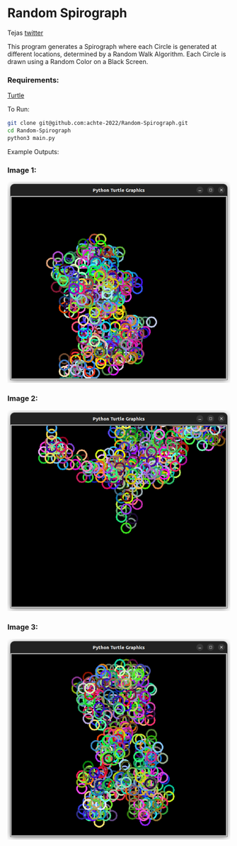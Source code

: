# Random Spirograph

Tejas [twitter](https://twitter.com/achte_te)

This program generates a Spirograph where each Circle is generated at different locations, determined by a Random Walk Algorithm. Each Circle is drawn using a Random Color on a Black Screen.


### Requirements:
[Turtle](https://docs.python.org/3/library/turtle.html)

To Run:
```sh
git clone git@github.com:achte-2022/Random-Spirograph.git
cd Random-Spirograph
python3 main.py
```


Example Outputs:

### Image 1:
![Image](images/img_1.png)

### Image 2:
![Image](images/img_2.png)

### Image 3:
![Image](images/img_3.png)
